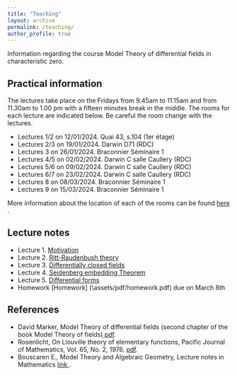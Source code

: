 ```yaml
---
title: "Teaching"
layout: archive
permalink: /teaching/
author_profile: true
---
```


  
Information regarding the course Model Theory of differential fields in characteristic zero. 


## Practical information

The lectures take place on the Fridays from 9.45am to 11.15am and from 11.30am to 1.00 pm with a fifteen minutes break in the middle. The rooms for each lecture are indicated below. Be careful the room change with the lectures.
 
* Lectures 1/2 on 12/01/2024. Quai 43, s.104 (1er étage) 
* Lectures 2/3 on 19/01/2024. Darwin D71 (RDC) 
* Lectures 3  on 26/01/2024.  Braconnier Séminaire 1
* Lectures 4/5  on 02/02/2024.  Darwin C salle Caullery (RDC)
* Lectures 5/6  on 09/02/2024. Darwin C salle Caullery (RDC)
* Lectures 6/7  on 23/02/2024. Darwin C salle Caullery (RDC)
* Lectures 8  on 08/03/2024.  Braconnier Séminaire 1
* Lectures 9 on 15/03/2024.  Braconnier Séminaire 1

More information about the location of each of the rooms can be found <a href="https://www.univ-lyon1.fr/campus/plan-des-campus/campus-lyontech-la-doua
"> here </a>.


## Lecture notes

* Lecture 1. [Motivation](\assets/pdf/Introduction.pdf)
* Lecture 2. [Ritt-Raudenbush theory](\assets/pdf/Ritt-theory.pdf)
* Lecture 3. [Differentially closed fields](\assets/pdf/DCF.pdf)
* Lecture 4. [Seidenberg embedding Theorem](\assets/pdf/Seidenberg.pdf)
* Lecture 5. [Differential forms](\assets/pdf/differential-forms.pdf)
* Homework [Homework] (\assets/pdf/homework.pdf) due on March 8th
 

## References 
* David Marker, Model Theory of differential fields (second chapter of the book Model Theory of fields)[ pdf](\assets/pdf/Marker.pdf).
* Rosenlicht, On Liouville theory of elementary functions,  Pacific Journal of Mathematics, Vol. 65, No. 2, 1976. [pdf](\assets/pdf/Rosenlicht.pdf).
* Bouscaren E., Model Theory and Algebraic Geometry, Lecture notes in Mathematics <a href="https://link.springer.com/book/10.1007/978-3-540-68521-0"> link </a>.





